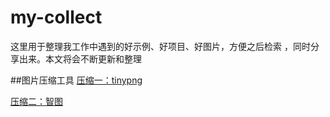 # my-collect
这里用于整理我工作中遇到的好示例、好项目、好图片，方便之后检索 ，同时分享出来。本文将会不断更新和整理

##图片压缩工具
[压缩一：tinypng](https://tinypng.com/)

[压缩二：智图](http://zhitu.isux.us/)
